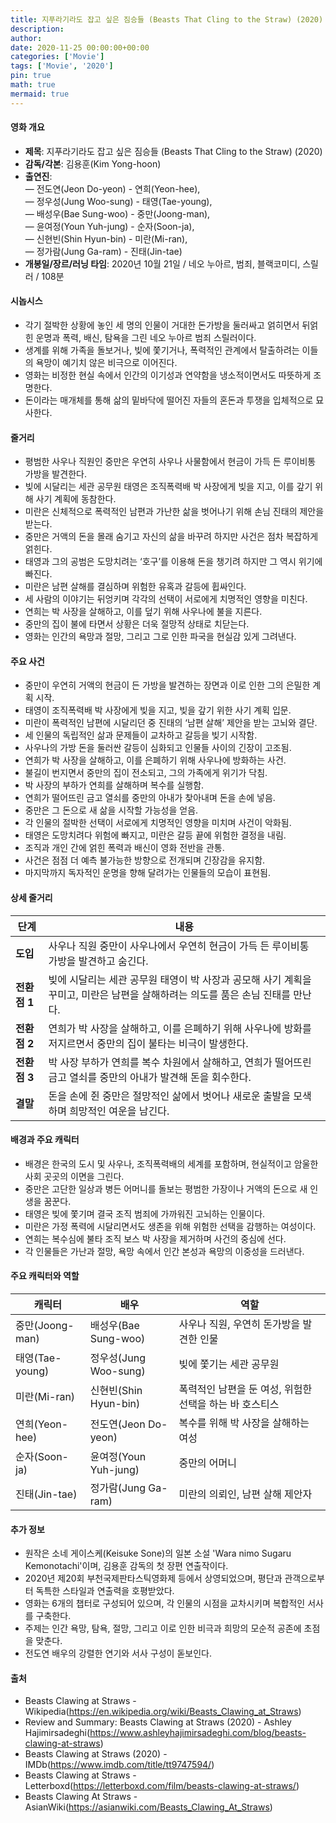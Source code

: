 ```yaml
---
title: 지푸라기라도 잡고 싶은 짐승들 (Beasts That Cling to the Straw) (2020)
description: 
author: 
date: 2020-11-25 00:00:00+00:00
categories: ['Movie']
tags: ['Movie', '2020']
pin: true
math: true
mermaid: true
---
```

#### 영화 개요

- **제목**: 지푸라기라도 잡고 싶은 짐승들 (Beasts That Cling to the Straw) (2020)  
- **감독/각본**: 김용훈(Kim Yong-hoon)  
- **출연진**:  
  — 전도연(Jeon Do-yeon) - 연희(Yeon-hee),  
  — 정우성(Jung Woo-sung) - 태영(Tae-young),  
  — 배성우(Bae Sung-woo) - 중만(Joong-man),  
  — 윤여정(Youn Yuh-jung) - 순자(Soon-ja),  
  — 신현빈(Shin Hyun-bin) - 미란(Mi-ran),  
  — 정가람(Jung Ga-ram) - 진태(Jin-tae)  
- **개봉일/장르/러닝 타임**: 2020년 10월 21일 / 네오 누아르, 범죄, 블랙코미디, 스릴러 / 108분  

#### 시놉시스

- 각기 절박한 상황에 놓인 세 명의 인물이 거대한 돈가방을 둘러싸고 얽히면서 뒤얽힌 운명과 폭력, 배신, 탐욕을 그린 네오 누아르 범죄 스릴러이다.  
- 생계를 위해 가족을 돌보거나, 빚에 쫓기거나, 폭력적인 관계에서 탈출하려는 이들의 욕망이 예기치 않은 비극으로 이어진다.  
- 영화는 비정한 현실 속에서 인간의 이기성과 연약함을 냉소적이면서도 따뜻하게 조명한다.  
- 돈이라는 매개체를 통해 삶의 밑바닥에 떨어진 자들의 혼돈과 투쟁을 입체적으로 묘사한다.  

#### 줄거리

- 평범한 사우나 직원인 중만은 우연히 사우나 사물함에서 현금이 가득 든 루이비통 가방을 발견한다.  
- 빚에 시달리는 세관 공무원 태영은 조직폭력배 박 사장에게 빚을 지고, 이를 갚기 위해 사기 계획에 동참한다.  
- 미란은 신체적으로 폭력적인 남편과 가난한 삶을 벗어나기 위해 손님 진태의 제안을 받는다.  
- 중만은 거액의 돈을 몰래 숨기고 자신의 삶을 바꾸려 하지만 사건은 점차 복잡하게 얽힌다.  
- 태영과 그의 공범은 도망치려는 ‘호구’를 이용해 돈을 챙기려 하지만 그 역시 위기에 빠진다.  
- 미란은 남편 살해를 결심하며 위험한 유혹과 갈등에 휩싸인다.  
- 세 사람의 이야기는 뒤엉키며 각각의 선택이 서로에게 치명적인 영향을 미친다.  
- 연희는 박 사장을 살해하고, 이를 덮기 위해 사우나에 불을 지른다.  
- 중만의 집이 불에 타면서 상황은 더욱 절망적 상태로 치닫는다.  
- 영화는 인간의 욕망과 절망, 그리고 그로 인한 파국을 현실감 있게 그려낸다.  

#### 주요 사건

- 중만이 우연히 거액의 현금이 든 가방을 발견하는 장면과 이로 인한 그의 은밀한 계획 시작.  
- 태영이 조직폭력배 박 사장에게 빚을 지고, 빚을 갚기 위한 사기 계획 입문.  
- 미란이 폭력적인 남편에 시달리던 중 진태의 ‘남편 살해’ 제안을 받는 고뇌와 결단.  
- 세 인물의 독립적인 삶과 문제들이 교차하고 갈등을 빚기 시작함.  
- 사우나의 가방 돈을 둘러싼 갈등이 심화되고 인물들 사이의 긴장이 고조됨.  
- 연희가 박 사장을 살해하고, 이를 은폐하기 위해 사우나에 방화하는 사건.  
- 불길이 번지면서 중만의 집이 전소되고, 그의 가족에게 위기가 닥침.  
- 박 사장의 부하가 연희를 살해하며 복수를 실행함.  
- 연희가 떨어뜨린 금고 열쇠를 중만의 아내가 찾아내며 돈을 손에 넣음.  
- 중만은 그 돈으로 새 삶을 시작할 가능성을 얻음.  
- 각 인물의 절박한 선택이 서로에게 치명적인 영향을 미치며 사건이 악화됨.  
- 태영은 도망치려다 위험에 빠지고, 미란은 갈등 끝에 위험한 결정을 내림.  
- 조직과 개인 간에 얽힌 폭력과 배신이 영화 전반을 관통.  
- 사건은 점점 더 예측 불가능한 방향으로 전개되며 긴장감을 유지함.  
- 마지막까지 독자적인 운명을 향해 달려가는 인물들의 모습이 표현됨.  

#### 상세 줄거리

| **단계**   | **내용**                                                                                                                    |
|------------|-----------------------------------------------------------------------------------------------------------------------------|
| **도입**  | 사우나 직원 중만이 사우나에서 우연히 현금이 가득 든 루이비통 가방을 발견하고 숨긴다.                                            |
| **전환점 1** | 빚에 시달리는 세관 공무원 태영이 박 사장과 공모해 사기 계획을 꾸미고, 미란은 남편을 살해하려는 의도를 품은 손님 진태를 만난다.         |
| **전환점 2** | 연희가 박 사장을 살해하고, 이를 은폐하기 위해 사우나에 방화를 저지르면서 중만의 집이 불타는 비극이 발생한다.                            |
| **전환점 3** | 박 사장 부하가 연희를 복수 차원에서 살해하고, 연희가 떨어뜨린 금고 열쇠를 중만의 아내가 발견해 돈을 회수한다.                                  |
| **결말**  | 돈을 손에 쥔 중만은 절망적인 삶에서 벗어나 새로운 출발을 모색하며 희망적인 여운을 남긴다.                                                  |

#### 배경과 주요 캐릭터

- 배경은 한국의 도시 및 사우나, 조직폭력배의 세계를 포함하며, 현실적이고 암울한 사회 곳곳의 이면을 그린다.  
- 중만은 고단한 일상과 병든 어머니를 돌보는 평범한 가장이나 거액의 돈으로 새 인생을 꿈꾼다.  
- 태영은 빚에 쫓기며 결국 조직 범죄에 가까워진 고뇌하는 인물이다.  
- 미란은 가정 폭력에 시달리면서도 생존을 위해 위험한 선택을 감행하는 여성이다.  
- 연희는 복수심에 불타 조직 보스 박 사장을 제거하며 사건의 중심에 선다.  
- 각 인물들은 가난과 절망, 욕망 속에서 인간 본성과 욕망의 이중성을 드러낸다.  

#### 주요 캐릭터와 역할

| **캐릭터** | **배우**        | **역할**                         |
|------------|-----------------|---------------------------------|
| 중만(Joong-man)   | 배성우(Bae Sung-woo)    | 사우나 직원, 우연히 돈가방을 발견한 인물     |
| 태영(Tae-young)    | 정우성(Jung Woo-sung)   | 빚에 쫓기는 세관 공무원                 |
| 미란(Mi-ran)       | 신현빈(Shin Hyun-bin)   | 폭력적인 남편을 둔 여성, 위험한 선택을 하는 바 호스티스 |
| 연희(Yeon-hee)    | 전도연(Jeon Do-yeon)    | 복수를 위해 박 사장을 살해하는 여성            |
| 순자(Soon-ja)      | 윤여정(Youn Yuh-jung)   | 중만의 어머니                       |
| 진태(Jin-tae)      | 정가람(Jung Ga-ram)     | 미란의 의뢰인, 남편 살해 제안자              |

#### 추가 정보

- 원작은 소네 게이스케(Keisuke Sone)의 일본 소설 'Wara nimo Sugaru Kemonotachi'이며, 김용훈 감독의 첫 장편 연출작이다.  
- 2020년 제20회 부천국제판타스틱영화제 등에서 상영되었으며, 평단과 관객으로부터 독특한 스타일과 연출력을 호평받았다.  
- 영화는 6개의 챕터로 구성되어 있으며, 각 인물의 시점을 교차시키며 복합적인 서사를 구축한다.  
- 주제는 인간 욕망, 탐욕, 절망, 그리고 이로 인한 비극과 희망의 모순적 공존에 초점을 맞춘다.  
- 전도연 배우의 강렬한 연기와 서사 구성이 돋보인다.  

#### 출처

- Beasts Clawing at Straws - Wikipedia(https://en.wikipedia.org/wiki/Beasts_Clawing_at_Straws)  
- Review and Summary: Beasts Clawing at Straws (2020) - Ashley Hajimirsadeghi(https://www.ashleyhajimirsadeghi.com/blog/beasts-clawing-at-straws)  
- Beasts Clawing at Straws (2020) - IMDb(https://www.imdb.com/title/tt9747594/)  
- Beasts Clawing at Straws - Letterboxd(https://letterboxd.com/film/beasts-clawing-at-straws/)  
- Beasts Clawing At Straws - AsianWiki(https://asianwiki.com/Beasts_Clawing_At_Straws)
